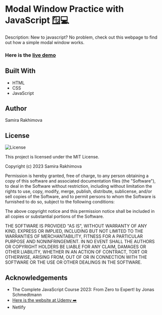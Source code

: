 # Modal Window Practice with JavaScript 🪟💻
Description: New to javascript? No problem, check out this webpage to find out how a simple modal window works.

### Here is the <a href="https://modal-window-practice.netlify.app/" target="_blank">live demo</a>


## Built With 
* HTML
* CSS
* JavaScript

## Author
Samira Rakhimova

## License

![License](https://img.shields.io/badge/license-MIT%20License-blue.svg)

This project is licensed under the MIT License.

Copyright (c) 2023 Samira Rakhimova

Permission is hereby granted, free of charge, to any person obtaining a copy
of this software and associated documentation files (the "Software"), to deal
in the Software without restriction, including without limitation the rights
to use, copy, modify, merge, publish, distribute, sublicense, and/or sell
copies of the Software, and to permit persons to whom the Software is
furnished to do so, subject to the following conditions:

The above copyright notice and this permission notice shall be included in all
copies or substantial portions of the Software.

THE SOFTWARE IS PROVIDED "AS IS", WITHOUT WARRANTY OF ANY KIND, EXPRESS OR
IMPLIED, INCLUDING BUT NOT LIMITED TO THE WARRANTIES OF MERCHANTABILITY,
FITNESS FOR A PARTICULAR PURPOSE AND NONINFRINGEMENT. IN NO EVENT SHALL THE
AUTHORS OR COPYRIGHT HOLDERS BE LIABLE FOR ANY CLAIM, DAMAGES OR OTHER
LIABILITY, WHETHER IN AN ACTION OF CONTRACT, TORT OR OTHERWISE, ARISING FROM,
OUT OF OR IN CONNECTION WITH THE SOFTWARE OR THE USE OR OTHER DEALINGS IN THE
SOFTWARE.



## Acknowledgements
* The Complete JavaScript Course 2023: From Zero to Expert! by Jonas Schmedtmann
* <a href="https://www.udemy.com/course/the-complete-javascript-course/learn/lecture/22648767#overview">Here is the website at Udemy ➡️ </a>
* Netlify

